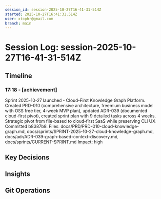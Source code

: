 ```yaml
---
session_id: session-2025-10-27T16-41-31-514Z
started: 2025-10-27T16:41:31.514Z
user: xtophr@gmail.com
branch: main
---
```


# Session Log: session-2025-10-27T16-41-31-514Z

## Timeline
<!-- Complete chronological log of all session events -->
<!-- Includes: fixes, features, achievements, and categorized entries (decisions/insights/git also appear in their sections) -->
<!-- GOOD: "Fixed auth timeout. Root cause: bcrypt rounds set to 15 (too slow). Reduced to 11." -->
<!-- BAD: "Fixed timeout" (too terse, missing root cause) -->

### 17:18 - [achievement]
Sprint 2025-10-27 launched - Cloud-First Knowledge Graph Platform. Created PRD-010 (comprehensive architecture, freemium business model with OSS free tier, 4-week MVP plan), updated ADR-039 (documented cloud-first pivot), created sprint plan with 9 detailed tasks across 4 weeks. Strategic pivot from file-based to cloud-first SaaS while preserving CLI UX. Committed b8387b8.
Files: docs/PRD/PRD-010-cloud-knowledge-graph.md, docs/sprints/SPRINT-2025-10-27-cloud-knowledge-graph.md, docs/adr/ADR-039-graph-based-context-discovery.md, docs/sprints/CURRENT-SPRINT.md
Impact: high


## Key Decisions
<!-- Important decisions made during session with alternatives considered -->
<!-- These entries also appear in Timeline for narrative coherence -->
<!-- GOOD: "Chose JWT over sessions. Alternatives: server sessions (harder to scale), OAuth (vendor lock-in). JWT selected for stateless mobile support." -->
<!-- BAD: "Chose JWT for auth" (missing alternatives and rationale) -->

## Insights
<!-- Patterns, gotchas, learnings discovered -->
<!-- These entries also appear in Timeline for narrative coherence -->
<!-- GOOD: "Discovered bcrypt rounds 10-11 optimal. Testing showed rounds 15 caused 800ms delays; rounds 11 achieved 200ms with acceptable entropy." -->
<!-- BAD: "Bcrypt should be 11" (missing context and discovery process) -->

## Git Operations
<!-- Commits, merges, branch changes -->
<!-- These entries also appear in Timeline for narrative coherence -->
<!-- Log significant commits with: ginko log "Committed feature X" --category=git -->
